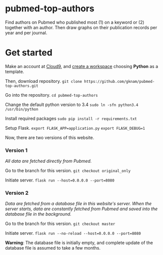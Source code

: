 # pubmed-top-authors
Find authors on Pubmed who published most (1) on a keyword or (2) together with an author.
Then draw graphs on their publication records per year and per journal.

# Get started
Make an account at [Cloud9](https://c9.io), and [create a workspace](https://docs.c9.io/v1.0/docs/create-a-workspace) choosing **Python** as a template.

Then, download repository.
`git clone https://github.com/gknam/pubmed-top-authors.git`

Go into the repository.
`cd pubmed-top-authors`

Change the default python version to 3.4
`sudo ln -sfn python3.4 /usr/bin/python`

Install required packages
`sudo pip install -r requirements.txt`

Setup Flask.
`export FLASK_APP=application.py`
`export FLASK_DEBUG=1`

Now, there are two versions of this website.

### Version 1
*All data are fetched directly from Pubmed.*

Go to the branch for this version.
`git checkout original_only`

Initiate server.
`flask run --host=0.0.0.0 --port=8080`

### Version 2
*Data are fetched from a database file in this website's server. When the server starts, data are constantly
fetched from Pubmed and saved into the database file in the background.*

Go to the branch for this version.
`git checkout master`

Initiate server.
`flask run --no-reload --host=0.0.0.0 --port=8080`

**Warning**: The database file is initially empty, and complete update of the database file is assumed to take a few months.
